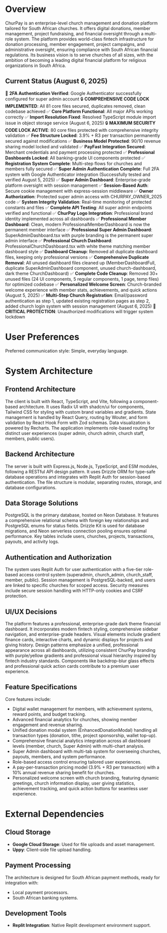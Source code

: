 # Overview
ChurPay is an enterprise-level church management and donation platform tailored for South African churches. It offers digital donations, member management, project fundraising, and financial oversight through a multi-role system. The platform provides world-class fintech infrastructure for donation processing, member engagement, project campaigns, and administrative oversight, ensuring compliance with South African financial regulations. Its business vision is to serve churches of all sizes, with the ambition of becoming a leading digital financial platform for religious organizations in South Africa.

## Current Status (August 6, 2025)
🔐 **2FA Authentication Verified**: Google Authenticator successfully configured for super admin account
🔒 **COMPREHENSIVE CODE LOCK IMPLEMENTED**: All 81 core files secured, duplicates removed, clean codebase achieved
✅ **Core Platform Functional**: All major APIs working correctly
✅ **Import Resolution Fixed**: Resolved TypeScript module import issue in object storage service (August 6, 2025)
🔒 **MAXIMUM SECURITY CODE LOCK ACTIVE**: 80 core files protected with comprehensive integrity validation
✅ **Fee Structure Locked**: 3.9% + R3 per transaction permanently secured against modifications
✅ **Business Model Protected**: 90/10 revenue sharing model locked and validated
✅ **PayFast Integration Secured**: Merchant credentials and payment processing protected
✅ **Professional Dashboards Locked**: All banking-grade UI components protected
✅ **Registration System Complete**: Multi-step flows for churches and members fully secured
✅ **Super Admin Authentication Complete**: Full 2FA system with Google Authenticator integration (Successfully tested and verified August 5, 2025)
✅ **Super Admin Dashboard**: Enterprise-grade platform oversight with session management
✅ **Session-Based Auth**: Secure cookie management with express-session middleware
✅ **Owner Authorization**: Protected super admin access with CHURPAY_OWNER_2025 code
✅ **System Integrity Validation**: Real-time monitoring of protected constants and files 
✅ **Complete API Testing**: All super admin endpoints verified and functional
✅ **ChurPay Logo Integration**: Professional brand identity implemented across all dashboards
✅ **Professional Member Dashboard**: Clean, modern ProfessionalMemberDashboard is now the permanent member interface
✅ **Professional Super Admin Dashboard**: SuperAdminDashboard.tsx with purple branding is the permanent super admin interface
✅ **Professional Church Dashboard**: ProfessionalChurchDashboard.tsx with white theme matching member dashboard style
✅ **Dashboard Cleanup**: Removed all duplicate dashboard files, keeping only professional versions
✅ **Comprehensive Duplicate Removal**: All unused dashboard files cleaned up (MemberDashboardFull, duplicate SuperAdminDashboard component, unused church-dashboard, dark theme ChurchDashboard)
✅ **Complete Code Cleanup**: Removed 30+ unused files (24 UI components, 5 regular components, 1 page, temp files) for optimized codebase
✅ **Personalized Welcome Screen**: Church-branded welcome experience with member stats, achievements, and quick actions (August 5, 2025)
✅ **Multi-Step Church Registration**: Email/password authentication as step 1, updated existing registration pages as step 2, added church login system with session management (August 6, 2025)
🔴 **CRITICAL PROTECTION**: Unauthorized modifications will trigger system lockdown

# User Preferences
Preferred communication style: Simple, everyday language.

# System Architecture

## Frontend Architecture
The client is built with React, TypeScript, and Vite, following a component-based architecture. It uses Radix UI with shadcn/ui for components, Tailwind CSS for styling with custom brand variables and gradients. State management is handled by React Query, routing by Wouter, and form validation by React Hook Form with Zod schemas. Data visualization is powered by Recharts. The application implements role-based routing for distinct user experiences (super admin, church admin, church staff, members, public users).

## Backend Architecture
The server is built with Express.js, Node.js, TypeScript, and ESM modules, following a RESTful API design pattern. It uses Drizzle ORM for type-safe database operations and integrates with Replit Auth for session-based authentication. The file structure is modular, separating routes, storage, and database configurations.

## Data Storage Solutions
PostgreSQL is the primary database, hosted on Neon Database. It features a comprehensive relational schema with foreign key relationships and PostgreSQL enums for status fields. Drizzle Kit is used for database migrations, and Neon serverless connection pooling ensures optimal performance. Key tables include users, churches, projects, transactions, payouts, and activity logs.

## Authentication and Authorization
The system uses Replit Auth for user authentication with a five-tier role-based access control system (superadmin, church_admin, church_staff, member, public). Session management is PostgreSQL-backed, and users are linked to specific churches for scoped access. Security measures include secure session handling with HTTP-only cookies and CSRF protection.

## UI/UX Decisions
The platform features a professional, enterprise-grade dark theme financial dashboard. It incorporates modern fintech styling, comprehensive sidebar navigation, and enterprise-grade headers. Visual elements include gradient finance cards, interactive charts, and dynamic displays for projects and giving history. Design patterns emphasize a unified, professional appearance across all dashboards, utilizing consistent ChurPay branding with purple/yellow gradients and professional visual hierarchy inspired by fintech industry standards. Components like backdrop-blur glass effects and professional quick action cards contribute to a premium user experience.

## Feature Specifications
Core features include:
- Digital wallet management for members, with achievement systems, reward points, and budget tracking.
- Advanced financial analytics for churches, showing member engagement and revenue sharing.
- Unified donation modal system (EnhancedDonationModal) handling all transaction types (donation, tithe, project sponsorship, wallet top-up).
- Comprehensive financial analytics integration across all dashboard levels (member, church, Super Admin) with multi-chart analysis.
- Super Admin dashboard with multi-tab system for overseeing churches, payouts, members, and system performance.
- Role-based access control ensuring tailored user experiences.
- A pay-per-transaction pricing model (3.9% + R3 per transaction) with a 10% annual revenue sharing benefit for churches.
- Personalized welcome screen with church branding, featuring dynamic greetings, church information display, user giving statistics, achievement tracking, and quick action buttons for seamless user experience.

# External Dependencies

## Cloud Storage
- **Google Cloud Storage**: Used for file uploads and asset management.
- **Uppy**: Client-side file upload handling.

## Payment Processing
The architecture is designed for South African payment methods, ready for integration with:
- Local payment processors.
- South African banking systems.

## Development Tools
- **Replit Integration**: Native Replit development environment support.